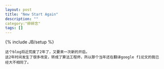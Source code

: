 ```yaml
---
layout: post
title: "New Start Again"
description: ""
category:"碎碎念" 
tags: []
---
```

{% include JB/setup %}

    这个blog将近荒废了2年了，又要来一次新的开启。
    这2年时间发生了很多改变，转成了算法工程师，所以那个当年还在翻译google f1论文的我已经大不相同了。
